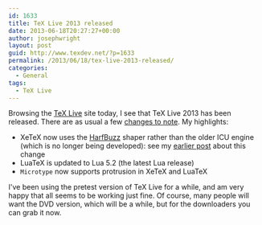 ```yaml
---
id: 1633
title: TeX Live 2013 released
date: 2013-06-18T20:27:27+00:00
author: josephwright
layout: post
guid: http://www.texdev.net/?p=1633
permalink: /2013/06/18/tex-live-2013-released/
categories:
  - General
tags:
  - TeX Live
---
```

Browsing the [TeX Live](https://tug.org/texlive) site today, I see that TeX Live 2013 has been released. There are as usual a few [changes to note](https://tug.org/texlive/doc/texlive-en/texlive-en.html#news). My highlights:

- XeTeX now uses the [HarfBuzz](http://harfbuzz.org) shaper rather than the older ICU engine (which is no longer being developed): see my [earlier post](/2013/03/12/xetex-0-9999-moving-to-harfbuzz-and-lots-of-other-goodies/) about this change
- LuaTeX is updated to Lua 5.2 (the latest Lua release)
- `Microtype` now supports protrusion in XeTeX and LuaTeX

I've been using the pretest version of TeX Live for a while, and am very happy that all seems to be working just fine. Of course, many people will want the DVD version, which will be a while, but for the downloaders you can grab it now.
